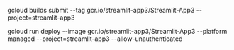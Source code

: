 gcloud builds submit --tag gcr.io/streamlit-app3/Streamlit-App3  --project=streamlit-app3

gcloud run deploy --image gcr.io/streamlit-app3/Streamlit-App3 --platform managed  --project=streamlit-app3 --allow-unauthenticated

